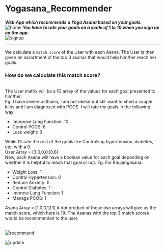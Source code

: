 # Yogasana_Recommender
***Web App which recommends a Yoga Asana based on your goals.*** <br>
![home](https://github.com/samruddhideode/Yogasana_Recommender/blob/master/images/pic1.PNG)
***You have to rate your goals on a scale of 1 to 10 when you sign up on the app.*** <br>
![signup](https://github.com/samruddhideode/Yogasana_Recommender/blob/master/images/poc2.PNG)

---
We calculate a ```match score``` of the User with each Asana. The User is then given an assortment of the top 3 asanas that would help him/her reach her goals. <br>
<h3>How do we calculate this match score?</h3><br>
The User matrix will be a 1D array of the values for each goal presented to him/her. <br> Eg. I have severe asthama, I am not obese but still want to shed a couple kilos and
I am diagnosed with PCOS. I will rate my goals in the following way: 
<ul> <li> Imporove Lung Function: 10 </li>
 <li> Control PCOS: 6 </li>
  <li> Lose weight: 3 </li>
  </ul>
  While I'll rate the rest of the goals like Controlling hypertension, diabetes, etc. with a 0.<br>
  User Array = [3,0,0,0,10,6]<br>
  Now, each Asana will have a boolean value for each goal depending on whether it is helpful to reach that goal or not. Eg. For Bhujangasana:
  <ul> <li> Weight Loss: 1 </li>
       <li> Control Hypertension: 0 </li>
       <li> Reduce Anxiety: 0 </li>
       <li> Control Diabetes: 1 </li>
       <li> Improve Lung Function: 1 </li>
       <li> Manage PCOS: 1 </li>
       </ul> 
  Asana Array = [1,0,0,1,1,1]
  A dot product of these two arrays will give us the match score, which here is 19. 
  The Asanas with the top 3 match scores would be recommended to the user.<br><br>
  
  ![recommend](https://github.com/samruddhideode/Yogasana_Recommender/blob/master/images/pic3.PNG)
  
  ![update](https://github.com/samruddhideode/Yogasana_Recommender/blob/master/images/pic4.PNG)
